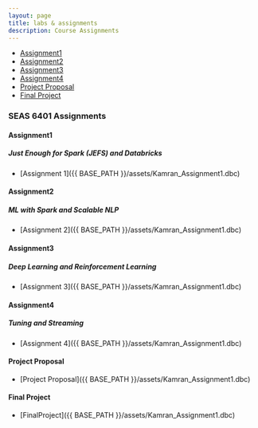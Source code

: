 ```yaml
---
layout: page
title: labs & assignments
description: Course Assignments
---
```



<div class="navbar">
    <div class="navbar-inner">
        <ul class="nav">
            <li><a href="#Assignment1">Assignment1</a></li>
            <li><a href="#Assignment2">Assignment2</a></li>
            <li><a href="#Assignment3">Assignment3</a></li>
            <li><a href="#Assignment4">Assignment4</a></li>
            <li><a href="#ProjectProposal">Project Proposal</a></li>
            <li><a href="#FinalProject">Final Project</a></li>
        </ul>
    </div>
</div>


### SEAS 6401 Assignments
####  <a name="Assignment1"></a>Assignment1
##### <a name="Just Enough for Spark (JEFS) and Databricks"></a>Just Enough for Spark (JEFS) and Databricks
* [Assignment 1]({{ BASE_PATH }}/assets/Kamran_Assignment1.dbc)



####  <a name="Assignment2"></a>Assignment2
##### <a name="ML with Spark and Scalable NLP"></a>ML with Spark and Scalable NLP
* [Assignment 2]({{ BASE_PATH }}/assets/Kamran_Assignment1.dbc)



####  <a name="Assignment2"></a>Assignment3
##### <a name="Deep Learning and Reinforcement Learning "></a>Deep Learning and Reinforcement Learning 
* [Assignment 3]({{ BASE_PATH }}/assets/Kamran_Assignment1.dbc)


####  <a name="Assignment2"></a>Assignment4
##### <a name=" Tuning and Streaming"></a>Tuning and Streaming
* [Assignment 4]({{ BASE_PATH }}/assets/Kamran_Assignment1.dbc)



####  <a name="Project Proposal"></a>Project Proposal
* [Project Proposal]({{ BASE_PATH }}/assets/Kamran_Assignment1.dbc)


####  <a name="FinalProject"></a>Final Project

* [FinalProject]({{ BASE_PATH }}/assets/Kamran_Assignment1.dbc)



